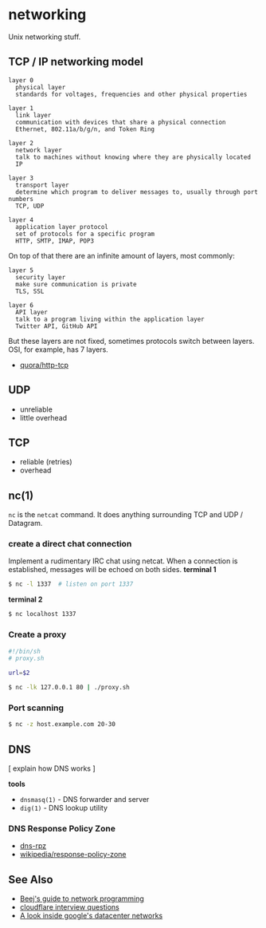 # networking
Unix networking stuff.

## TCP / IP networking model
```
layer 0
  physical layer
  standards for voltages, frequencies and other physical properties

layer 1
  link layer
  communication with devices that share a physical connection
  Ethernet, 802.11a/b/g/n, and Token Ring

layer 2
  network layer
  talk to machines without knowing where they are physically located
  IP

layer 3
  transport layer
  determine which program to deliver messages to, usually through port numbers
  TCP, UDP

layer 4
  application layer protocol
  set of protocols for a specific program
  HTTP, SMTP, IMAP, POP3
```

On top of that there are an infinite amount of layers, most commonly:
```
layer 5
  security layer
  make sure communication is private
  TLS, SSL

layer 6
  API layer
  talk to a program living within the application layer
  Twitter API, GitHub API
```

But these layers are not fixed, sometimes protocols switch between layers. OSI,
for example, has 7 layers.

- [quora/http-tcp](http://www.quora.com/What-is-the-difference-between-HTTP-protocol-and-TCP-protocol)

## UDP
- unreliable
- little overhead

## TCP
- reliable (retries)
- overhead

## nc(1)
`nc` is the `netcat` command. It does anything surrounding TCP and UDP /
Datagram.

### create a direct chat connection
Implement a rudimentary IRC chat using netcat. When a connection is
established, messages will be echoed on both sides.
__terminal 1__
```sh
$ nc -l 1337  # listen on port 1337
```
__terminal 2__
```sh
$ nc localhost 1337
```

### Create a proxy
```sh
#!/bin/sh
# proxy.sh

url=$2
```
```sh
$ nc -lk 127.0.0.1 80 | ./proxy.sh
```

### Port scanning
```sh
$ nc -z host.example.com 20-30
```

## DNS
[ explain how DNS works ]

__tools__
- `dnsmasq(1)` - DNS forwarder and server
- `dig(1)` - DNS lookup utility

### DNS Response Policy Zone
- [dns-rpz](http://www.redpill-linpro.com/sysadvent/2015/12/08/dns-rpz.html)
- [wikipedia/response-policy-zone](https://en.wikipedia.org/wiki/Response_policy_zone)

## See Also
- [Beej's guide to network programming](http://beej.us/guide/bgnet/output/html/singlepage/bgnet.html)
- [cloudflare interview questions](https://blog.cloudflare.com/cloudflare-interview-questions/)
- [A look inside google's datacenter networks](http://googlecloudplatform.blogspot.nl/2015/06/A-Look-Inside-Googles-Data-Center-Networks.html?m=1)
